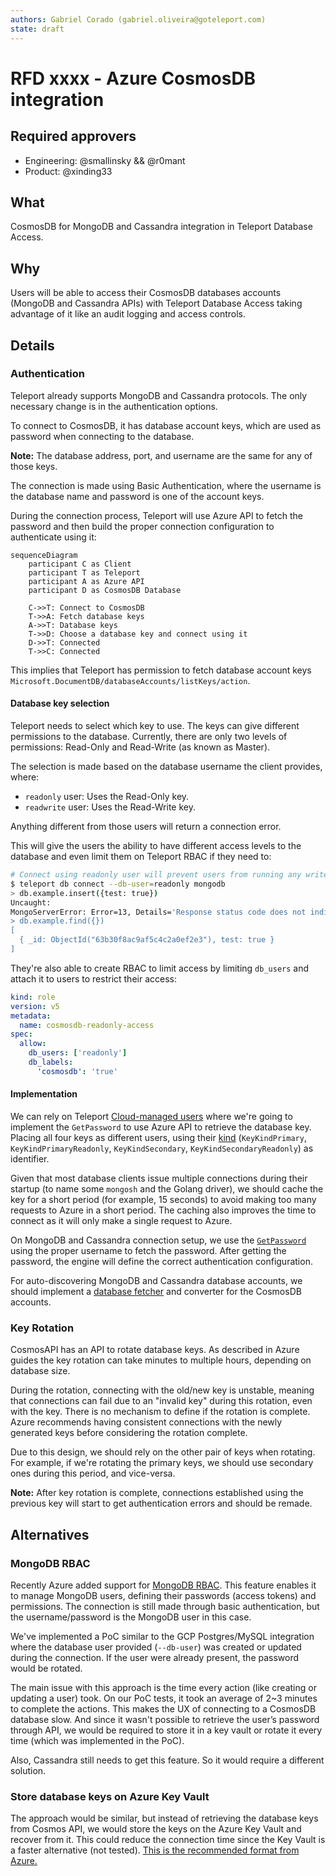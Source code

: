 ```yaml
---
authors: Gabriel Corado (gabriel.oliveira@goteleport.com)
state: draft
---
```


# RFD xxxx - Azure CosmosDB integration

## Required approvers

* Engineering: @smallinsky && @r0mant
* Product: @xinding33

## What

CosmosDB for MongoDB and Cassandra integration in Teleport Database Access.

## Why

Users will be able to access their CosmosDB databases accounts (MongoDB and
Cassandra APIs) with Teleport Database Access taking advantage of it like an
audit logging and access controls.

## Details

### Authentication

Teleport already supports MongoDB and Cassandra protocols. The only necessary
change is in the authentication options.

To connect to CosmosDB, it has database account keys, which are used as
password when connecting to the database.

**Note:** The database address, port, and username are the same for any of those
keys.

The connection is made using Basic Authentication, where the username is the
database name and password is one of the account keys.

During the connection process, Teleport will use Azure API to fetch the password
and then build the proper connection configuration to authenticate using it:

```mermaid
sequenceDiagram
    participant C as Client
    participant T as Teleport
    participant A as Azure API
    participant D as CosmosDB Database

    C->>T: Connect to CosmosDB
    T->>A: Fetch database keys
    A->>T: Database keys
    T->>D: Choose a database key and connect using it
    D->>T: Connected
    T->>C: Connected
```

This implies that Teleport has permission to fetch database account keys
`Microsoft.DocumentDB/databaseAccounts/listKeys/action`.

#### Database key selection
Teleport needs to select which key to use. The keys can give different permissions
to the database. Currently, there are only two levels of permissions: Read-Only
and Read-Write (as known as Master).

The selection is made based on the database username the client provides, where:
* `readonly` user: Uses the Read-Only key.
* `readwrite` user: Uses the Read-Write key.

Anything different from those users will return a connection error.

This will give the users the ability to have different access levels to the
database and even limit them on Teleport RBAC if they need to:

```bash
# Connect using readonly user will prevent users from running any write command.
$ teleport db connect --db-user=readonly mongodb
> db.example.insert({test: true})
Uncaught:
MongoServerError: Error=13, Details='Response status code does not indicate success: Unauthorized (401); ...
> db.example.find({})
[
  { _id: ObjectId("63b30f8ac9af5c4c2a0ef2e3"), test: true }
]
```

They're also able to create RBAC to limit access by limiting `db_users` and
attach it to users to restrict their access:

```yaml
kind: role
version: v5
metadata:
  name: cosmosdb-readonly-access
spec:
  allow:
    db_users: ['readonly']
    db_labels:
      'cosmosdb': 'true'
```

#### Implementation
We can rely on Teleport [Cloud-managed users](https://github.com/gravitational/teleport/blob/master/lib/srv/db/cloud/users/user.go#L31)
where we're going to implement the `GetPassword` to use Azure API to retrieve
the database key. Placing all four keys as different users, using their [kind](https://pkg.go.dev/github.com/Azure/azure-sdk-for-go/sdk/resourcemanager/cosmos/armcosmos#KeyKind)
(`KeyKindPrimary`, `KeyKindPrimaryReadonly`, `KeyKindSecondary`,
`KeyKindSecondaryReadonly`) as identifier.

Given that most database clients issue multiple connections during their startup
(to name some `mongosh` and the Golang driver), we should cache the key for a
short period (for example, 15 seconds) to avoid making too many requests to
Azure in a short period. The caching also improves the time to connect as it
will only make a single request to Azure.

On MongoDB and Cassandra connection setup, we use the [`GetPassword`](https://github.com/gravitational/teleport/blob/master/lib/srv/db/cloud/users/users.go#L120)
using the proper username to fetch the password. After getting the password,
the engine will define the correct authentication configuration.

For auto-discovering MongoDB and Cassandra database accounts, we should
implement a [database fetcher](https://github.com/gravitational/teleport/blob/master/lib/srv/discovery/fetchers/db/db.go#L43)
and converter for the CosmosDB accounts.

### Key Rotation
CosmosAPI has an API to rotate database keys. As described in Azure guides the
key rotation can take minutes to multiple hours, depending on database size.

During the rotation, connecting with the old/new key is unstable, meaning that
connections can fail due to an "invalid key" during this rotation, even with the
key. There is no mechanism to define if the rotation is complete. Azure
recommends having consistent connections with the newly generated keys before
considering the rotation complete.

Due to this design, we should rely on the other pair of keys when rotating. For
example, if we're rotating the primary keys, we should use secondary ones during
this period, and vice-versa.

**Note:** After key rotation is complete, connections established using the
previous key will start to get authentication errors and should be remade.

## Alternatives

### MongoDB RBAC
Recently Azure added support for [MongoDB RBAC](https://learn.microsoft.com/en-us/azure/cosmos-db/mongodb/how-to-setup-rbac).
This feature enables it to manage MongoDB users, defining their passwords
(access tokens) and permissions. The connection is still made through basic
authentication, but the username/password is the MongoDB user in this case.

We've implemented a PoC similar to the GCP Postgres/MySQL integration where the
database user provided (`--db-user`) was created or updated during the
connection. If the user were already present, the password would be rotated.

The main issue with this approach is the time every action (like creating or 
updating a user) took. On our PoC tests, it took an average of 2~3 minutes to
complete the actions. This makes the UX of connecting to a CosmosDB database
slow. And since it wasn't possible to retrieve the user’s password through API,
we would be required to store it in a key vault or rotate it every time
(which was implemented in the PoC).

Also, Cassandra still needs to get this feature. So it would require a different
solution.

### Store database keys on Azure Key Vault
The approach would be similar, but instead of retrieving the database keys from
Cosmos API, we would store the keys on the Azure Key Vault and recover from it.
This could reduce the connection time since the Key Vault is a faster
alternative (not tested). [This is the recommended format from Azure.](https://learn.microsoft.com/en-us/azure/cosmos-db/store-credentials-key-vault)
